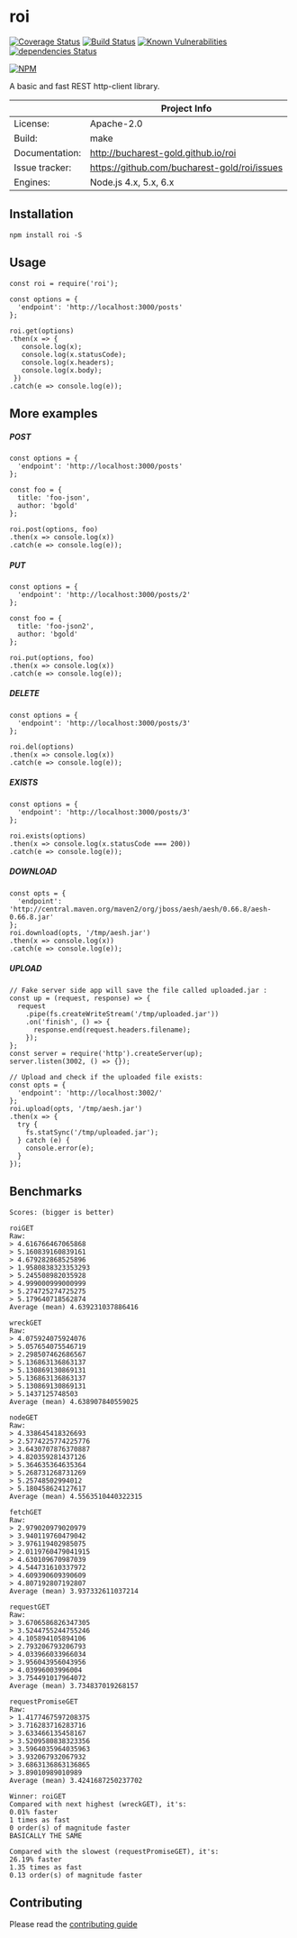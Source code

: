 # roi

[![Coverage Status](https://coveralls.io/repos/github/bucharest-gold/roi/badge.svg)](https://coveralls.io/github/bucharest-gold/roi)
[![Build Status](https://travis-ci.org/bucharest-gold/roi.svg?branch=master)](https://travis-ci.org/bucharest-gold/roi)
[![Known Vulnerabilities](https://snyk.io/test/npm/roi/badge.svg)](https://snyk.io/test/npm/roi)
[![dependencies Status](https://david-dm.org/bucharest-gold/roi/status.svg)](https://david-dm.org/bucharest-gold/roi)

[![NPM](https://nodei.co/npm/roi.png)](https://npmjs.org/package/roi)

A basic and fast REST http-client library.

|                 | Project Info  |
| --------------- | ------------- |
| License:        | Apache-2.0 |
| Build:          | make |
| Documentation:  | http://bucharest-gold.github.io/roi |
| Issue tracker:  | https://github.com/bucharest-gold/roi/issues |
| Engines:        | Node.js 4.x, 5.x, 6.x |

## Installation

    npm install roi -S

## Usage

    const roi = require('roi');

    const options = {
      'endpoint': 'http://localhost:3000/posts'
    };

    roi.get(options)
    .then(x => {
       console.log(x);
       console.log(x.statusCode);
       console.log(x.headers);
       console.log(x.body);
     })
    .catch(e => console.log(e));

## More examples

##### POST
    const options = {
      'endpoint': 'http://localhost:3000/posts'
    };

    const foo = {
      title: 'foo-json',
      author: 'bgold'
    };

    roi.post(options, foo)
    .then(x => console.log(x))
    .catch(e => console.log(e));

##### PUT
    const options = {
      'endpoint': 'http://localhost:3000/posts/2'
    };

    const foo = {
      title: 'foo-json2',
      author: 'bgold'
    };

    roi.put(options, foo)
    .then(x => console.log(x))
    .catch(e => console.log(e));

##### DELETE
    const options = {
      'endpoint': 'http://localhost:3000/posts/3'
    };

    roi.del(options)
    .then(x => console.log(x))
    .catch(e => console.log(e));

##### EXISTS
    const options = {
      'endpoint': 'http://localhost:3000/posts/3'
    };

    roi.exists(options)
    .then(x => console.log(x.statusCode === 200))
    .catch(e => console.log(e));

##### DOWNLOAD
    const opts = {
      'endpoint': 'http://central.maven.org/maven2/org/jboss/aesh/aesh/0.66.8/aesh-0.66.8.jar'
    };
    roi.download(opts, '/tmp/aesh.jar')
    .then(x => console.log(x))
    .catch(e => console.log(e));

##### UPLOAD
    // Fake server side app will save the file called uploaded.jar :
    const up = (request, response) => {
      request
        .pipe(fs.createWriteStream('/tmp/uploaded.jar'))
        .on('finish', () => {
          response.end(request.headers.filename);
        });
    };
    const server = require('http').createServer(up);
    server.listen(3002, () => {});
    
    // Upload and check if the uploaded file exists:
    const opts = {
      'endpoint': 'http://localhost:3002/'
    };
    roi.upload(opts, '/tmp/aesh.jar')
    .then(x => {
      try {
        fs.statSync('/tmp/uploaded.jar');
      } catch (e) {
        console.error(e);
      }
    });

## Benchmarks

    Scores: (bigger is better)

    roiGET
    Raw:
    > 4.616766467065868
    > 5.160839160839161
    > 4.679282868525896
    > 1.9580838323353293
    > 5.245508982035928
    > 4.999000999000999
    > 5.274725274725275
    > 5.179640718562874
    Average (mean) 4.639231037886416

    wreckGET
    Raw:
    > 4.075924075924076
    > 5.057654075546719
    > 2.298507462686567
    > 5.136863136863137
    > 5.130869130869131
    > 5.136863136863137
    > 5.130869130869131
    > 5.1437125748503
    Average (mean) 4.638907840559025

    nodeGET
    Raw:
    > 4.338645418326693
    > 2.5774225774225776
    > 3.6430707876370887
    > 4.820359281437126
    > 5.364635364635364
    > 5.268731268731269
    > 5.25748502994012
    > 5.180458624127617
    Average (mean) 4.5563510440322315

    fetchGET
    Raw:
    > 2.979020979020979
    > 3.940119760479042
    > 3.976119402985075
    > 2.0119760479041915
    > 4.630109670987039
    > 4.544731610337972
    > 4.609390609390609
    > 4.807192807192807
    Average (mean) 3.937332611037214

    requestGET
    Raw:
    > 3.6706586826347305
    > 3.5244755244755246
    > 4.105894105894106
    > 2.793206793206793
    > 4.033966033966034
    > 3.956043956043956
    > 4.03996003996004
    > 3.754491017964072
    Average (mean) 3.734837019268157

    requestPromiseGET
    Raw:
    > 1.4177467597208375
    > 3.716283716283716
    > 3.633466135458167
    > 3.5209580838323356
    > 3.5964035964035963
    > 3.932067932067932
    > 3.6863136863136865
    > 3.89010989010989
    Average (mean) 3.4241687250237702

    Winner: roiGET
    Compared with next highest (wreckGET), it's:
    0.01% faster
    1 times as fast
    0 order(s) of magnitude faster
    BASICALLY THE SAME

    Compared with the slowest (requestPromiseGET), it's:
    26.19% faster
    1.35 times as fast
    0.13 order(s) of magnitude faster

## Contributing

Please read the [contributing guide](./CONTRIBUTING.md)
